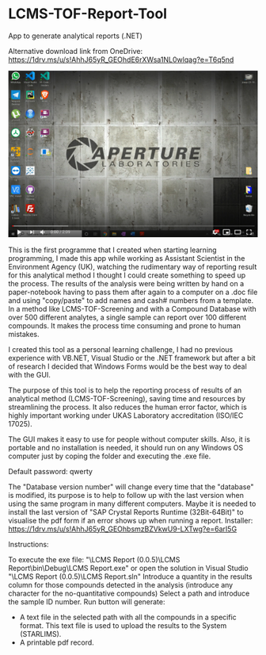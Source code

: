 # LCMS-TOF-Report-Tool
App to generate analytical reports (.NET)


Alternative download link from OneDrive: https://1drv.ms/u/s!AhhJ65yR_GEOhdE6rXWsa1NL0wlqag?e=T6q5nd

[![Watch the video](/LCMS%20Report%20(0.0.5)/LCMS%20Report/Resources/screenshot_video.png?raw=true "Screenshot Video")](https://youtu.be/7m9FOIPy3Tg)

This is the first programme that I created when starting learning programming, I made this app while working as Assistant Scientist in the Environment Agency (UK), watching the rudimentary way of reporting result for this analytical method I thought I could create something to speed up the process. The results of the analysis were being written by hand on a paper-notebook having to pass them after again to a computer on a .doc file and using "copy/paste" to add names and cash# numbers from a template. In a method like LCMS-TOF-Screening and with a Compound Database with over 500 different analytes, a single sample can report over 100 different compounds. It makes the process time consuming and prone to human mistakes.

I created this tool as a personal learning challenge, I had no previous experience with VB.NET, Visual Studio or the .NET framework but after a bit of research I decided that Windows Forms would be the best way to deal with the GUI. 

The purpose of this tool is to help the reporting process of results of an analytical method (LCMS-TOF-Screening), saving time and resources by streamlining the process. It also reduces the human error factor, which is highly important working under UKAS Laboratory accreditation (ISO/IEC 17025).

The GUI makes it easy to use for people without computer skills. Also, it is portable and no installation is needed, it should run on any Windows OS computer just by coping the folder and executing the .exe file.

Default password: qwerty

The "Database version number" will change every time that the "database" is modified, its purpose is to help to follow up with the last version when using the same program in many different computers.
Maybe it is needed to install the last version of "SAP Crystal Reports Runtime (32Bit-64Bit)" to visualise the pdf form if an error shows up when running a report. Installer: https://1drv.ms/u/s!AhhJ65yR_GEOhbsmzBZVkwU9-LXTwg?e=6arI5G

Instructions:

To execute the exe file: "\LCMS Report (0.0.5)\LCMS Report\bin\Debug\LCMS Report.exe" or open the solution in Visual Studio "\LCMS Report (0.0.5)\LCMS Report.sln"
Introduce a quantity in the results column for those compounds detected in the analysis (introduce any character for the no-quantitative compounds)
Select a path and introduce the sample ID number.
Run button will generate:
- A text file in the selected path with all the compounds in a specific format. This text file is used to upload the results to the System (STARLIMS).
- A printable pdf record.
